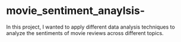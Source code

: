 # movie_sentiment_anaylsis-
In this project, I wanted to apply different data analysis techniques to analyze the sentiments of movie reviews across different topics.

